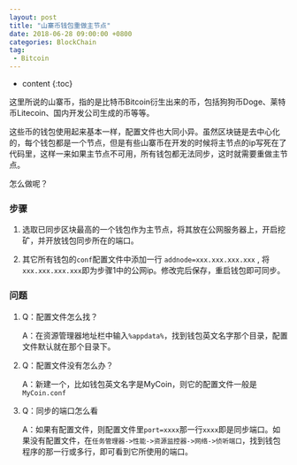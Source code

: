 ```yaml
---
layout: post
title: "山寨币钱包重做主节点"
date: 2018-06-28 09:00:00 +0800 
categories: BlockChain
tag:
 - Bitcoin
---
```

* content
{:toc}

这里所说的山寨币，指的是比特币Bitcoin衍生出来的币，包括狗狗币Doge、莱特币Litecoin、国内开发公司生成的币等等。

这些币的钱包使用起来基本一样，配置文件也大同小异。虽然区块链是去中心化的，每个钱包都是一个节点，但是有些山寨币在开发的时候将主节点的ip写死在了代码里，这样一来如果主节点不可用，所有钱包都无法同步，这时就需要重做主节点。

怎么做呢？

<!-- more -->

### 步骤

1. 选取已同步区块最高的一个钱包作为主节点，将其放在公网服务器上，开启挖矿，并开放钱包同步所在的端口。

2. 其它所有钱包的`conf`配置文件中添加一行 `addnode=xxx.xxx.xxx.xxx` , 将 `xxx.xxx.xxx.xxx`即为步骤1中的公网ip。修改完后保存，重启钱包即可同步。


### 问题

1. Q：配置文件怎么找？

    A：在资源管理器地址栏中输入`%appdata%`，找到钱包英文名字那个目录，配置文件默认就在那个目录下。

2. Q：配置文件没有怎么办？

    A：新建一个，比如钱包英文名字是MyCoin，则它的配置文件一般是 `MyCoin.conf`

3. Q：同步的端口怎么看

    A：如果有配置文件，则配置文件里`port=xxxx`那一行`xxxx`即是同步端口。如果没有配置文件，在`任务管理器->性能->资源监控器->网络->侦听端口`，找到钱包程序的那一行或多行，即可看到它所使用的端口。